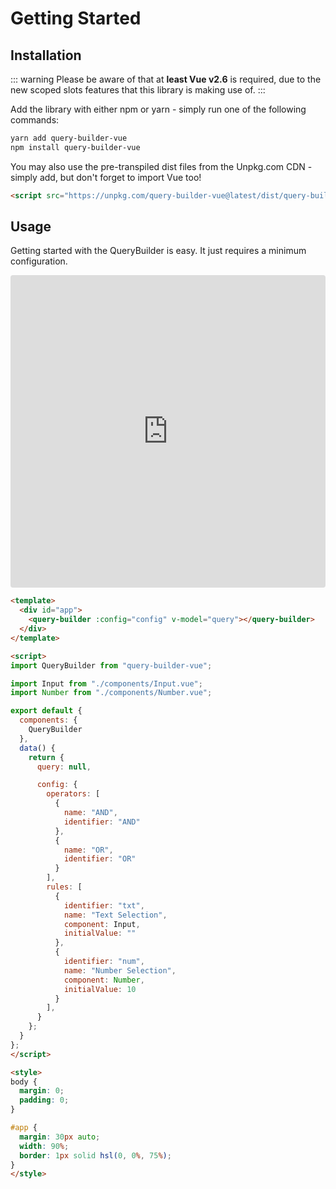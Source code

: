 # Getting Started


## Installation

::: warning
Please be aware of that at **least Vue v2.6** is required, due to the new scoped slots features that
this library is making use of.
:::


Add the library with either npm or yarn - simply run one of the following commands:


```bash
yarn add query-builder-vue
npm install query-builder-vue
```

You may also use the pre-transpiled dist files from the Unpkg.com CDN - simply add, but don't forget
to import Vue too!


```html
<script src="https://unpkg.com/query-builder-vue@latest/dist/query-builder-vue.umd.min.js"></script>
```


## Usage

Getting started with the QueryBuilder is easy.
It just requires a minimum configuration.

<iframe
  src="https://codesandbox.io/embed/minimum-configuration-bcdit?fontsize=14&hidenavigation=1&module=%2Fsrc%2FApp.vue&theme=dark"
  style="width:100%; height:500px; border:0; border-radius: 4px; overflow:hidden;"
  title="Minimum Configuration"
  allow="geolocation; microphone; camera; midi; vr; accelerometer; gyroscope; payment; ambient-light-sensor; encrypted-media; usb"
  sandbox="allow-modals allow-forms allow-popups allow-scripts allow-same-origin"
></iframe>


```html
<template>
  <div id="app">
    <query-builder :config="config" v-model="query"></query-builder>
  </div>
</template>

<script>
import QueryBuilder from "query-builder-vue";

import Input from "./components/Input.vue";
import Number from "./components/Number.vue";

export default {
  components: {
    QueryBuilder
  },
  data() {
    return {
      query: null,

      config: {
        operators: [
          {
            name: "AND",
            identifier: "AND"
          },
          {
            name: "OR",
            identifier: "OR"
          }
        ],
        rules: [
          {
            identifier: "txt",
            name: "Text Selection",
            component: Input,
            initialValue: ""
          },
          {
            identifier: "num",
            name: "Number Selection",
            component: Number,
            initialValue: 10
          }
        ],
      }
    };
  }
};
</script>

<style>
body {
  margin: 0;
  padding: 0;
}

#app {
  margin: 30px auto;
  width: 90%;
  border: 1px solid hsl(0, 0%, 75%);
}
</style>
```

